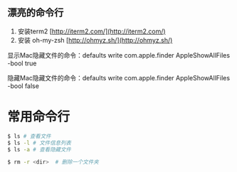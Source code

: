 ## 漂亮的命令行
1. 安装term2 [http://iterm2.com/](http://iterm2.com/)
2. 安装 oh-my-zsh [http://ohmyz.sh/](http://ohmyz.sh/)


显示Mac隐藏文件的命令：defaults write com.apple.finder AppleShowAllFiles -bool true

隐藏Mac隐藏文件的命令：defaults write com.apple.finder AppleShowAllFiles -bool false


# 常用命令行
```sh
$ ls # 查看文件
$ ls -l # 文件信息列表
$ ls -a # 查看隐藏文件

$ rm -r <dir>  # 删除一个文件夹
```
